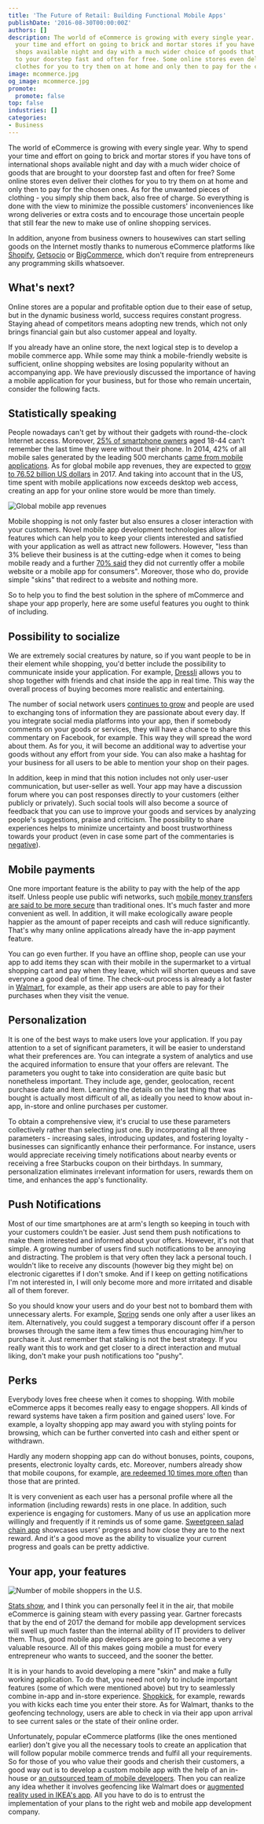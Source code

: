 ```yaml
---
title: 'The Future of Retail: Building Functional Mobile Apps'
publishDate: '2016-08-30T00:00:00Z'
authors: []
description: The world of eCommerce is growing with every single year. Why to spend
  your time and effort on going to brick and mortar stores if you have tons of international
  shops available night and day with a much wider choice of goods that are brought
  to your doorstep fast and often for free. Some online stores even deliver their
  clothes for you to try them on at home and only then to pay for the chosen ones.
image: mcommerce.jpg
og_image: mcommerce.jpg
promote:
  promote: false
top: false
industries: []
categories:
- Business
---
```


The world of eCommerce is growing with every single year. Why to spend your time and effort on going to brick and mortar stores if you have tons of international shops available night and day with a much wider choice of goods that are brought to your doorstep fast and often for free? Some online stores even deliver their clothes for you to try them on at home and only then to pay for the chosen ones. As for the unwanted pieces of clothing - you simply ship them back, also free of charge. So everything is done with the view to minimize the possible customers' inconveniences like wrong deliveries or extra costs and to encourage those uncertain people that still fear the new to make use of online shopping services.

In addition, anyone from business owners to housewives can start selling goods on the Internet mostly thanks to numerous eCommerce platforms like <a href="https://www.shopify.com/" rel="nofollow" target="_blank">Shopify</a>, <a href="https://getsocio.com/" target="_blank">Getsocio</a> or <a href="https://www.bigcommerce.com/" rel="nofollow" target="_blank">BigCommerce</a>, which don't require from entrepreneurs any programming skills whatsoever.

## What's next?

Online stores are a popular and profitable option due to their ease of setup, but in the dynamic business world, success requires constant progress. Staying ahead of competitors means adopting new trends, which not only brings financial gain but also customer appeal and loyalty.

If you already have an online store, the next logical step is to develop a mobile commerce app. While some may think a mobile-friendly website is sufficient, online shopping websites are losing popularity without an accompanying app. We have previously discussed the importance of having a mobile application for your business, but for those who remain uncertain, consider the following facts.

## Statistically speaking

People nowadays can't get by without their gadgets with round-the-clock Internet access. Moreover, <a href="https://www.fastcompany.com/3021749/work-smart/10-surprising-social-media-statistics-that-will-make-you-rethink-your-social-stra" rel="nofollow" target="_blank">25% of smartphone owners</a> aged 18-44 can't remember the last time they were without their phone. In 2014, 42% of all mobile sales generated by the leading 500 merchants <a href="https://www.internetretailer.com/2014/08/21/how-often-do-shoppers-use-retail-apps" rel="nofollow" target="_blank">came from mobile applications</a>. As for global mobile app revenues, they are expected to <a href="https://www.statista.com/statistics/269025/worldwide-mobile-app-revenue-forecast/" rel="nofollow" target="_blank">grow to 76.52 billion US dollars</a> in 2017. And taking into account that in the US, time spent with mobile applications now exceeds desktop web access, creating an app for your online store would be more than timely.

![Global mobile app revenues](Mobile-app-revenues.png)

Mobile shopping is not only faster but also ensures a closer interaction with your customers. Novel mobile app development technologies allow for features which can help you to keep your clients interested and satisfied with your application as well as attract new followers. However, "less than 3% believe their business is at the cutting-edge when it comes to being mobile ready and a further <a href="http://internetretailing.net/2015/04/consumer-spending-on-mobile-to-top-53bn-a-year-by-2024-but-only-30-of-retailers-have-m-strategy-study-warns/" rel="nofollow" target="_blank">70% said</a> they did not currently offer a mobile website or a mobile app for consumers". Moreover, those who do, provide simple "skins" that redirect to a website and nothing more.

So to help you to find the best solution in the sphere of mCommerce and shape your app properly, here are some useful features you ought to think of including.

## Possibility to socialize

We are extremely social creatures by nature, so if you want people to be in their element while shopping, you'd better include the possibility to communicate inside your application. For example, [Dressli](https://anadea.info/projects/dressli) allows you to shop together with friends and chat inside the app in real time. This way the overall process of buying becomes more realistic and entertaining.

The number of social network users <a href="https://www.statista.com/statistics/278414/number-of-worldwide-social-network-users/" target="_blank">continues to grow</a> and people are used to exchanging tons of information they are passionate about every day. If you integrate social media platforms into your app, then if somebody comments on your goods or services, they will have a chance to share this commentary on Facebook, for example. This way they will spread the word about them. As for you, it will become an additional way to advertise your goods without any effort from your side. You can also make a hashtag for your business for all users to be able to mention your shop on their pages.

In addition, keep in mind that this notion includes not only user-user communication, but user-seller as well. Your app may have a discussion forum where you can post responses directly to your customers (either publicly or privately). Such social tools will also become a source of feedback that you can use to improve your goods and services by analyzing people's suggestions, praise and criticism. The possibility to share experiences helps to minimize uncertainty and boost trustworthiness towards your product (even in case some part of the commentaries is <a href="https://conversionxl.com/how-why-you-should-invest-in-getting-good-testimonials-w-examples/#" rel="nofollow" target="_blank">negative</a>).

## Mobile payments

One more important feature is the ability to pay with the help of the app itself. Unless people use public wifi networks, such <a href="http://www.nextgov.com/mobile/2015/11/reminder-mobile-payments-are-more-secure-your-traditional-credit-card/123734/" rel="nofollow" target="_blank">mobile money transfers are said to be more secure</a> than traditional ones. It's much faster and more convenient as well. In addition, it will make ecologically aware people happier as the amount of paper receipts and cash will reduce significantly. That's why many online applications already have the in-app payment feature.

You can go even further. If you have an offline shop, people can use your app to add items they scan with their mobile in the supermarket to a virtual shopping cart and pay when they leave, which will shorten queues and save everyone a good deal of time. The check-out process is already a lot faster in <a href="https://itunes.apple.com/us/app/walmart-app-shopping-savings/id338137227?mt=8" rel="nofollow" target="_blank">Walmart</a>, for example, as their app users are able to pay for their purchases when they visit the venue.

## Personalization

It is one of the best ways to make users love your application. If you pay attention to a set of significant parameters, it will be easier to understand what their preferences are. You can integrate a system of analytics and use the acquired information to ensure that your offers are relevant. The parameters you ought to take into consideration are quite basic but nonetheless important. They include age, gender, geolocation, recent purchase date and item. Learning the details on the last thing that was bought is actually most difficult of all, as ideally you need to know about in-app, in-store and online purchases per customer.

To obtain a comprehensive view, it's crucial to use these parameters collectively rather than selecting just one. By incorporating all three parameters - increasing sales, introducing updates, and fostering loyalty - businesses can significantly enhance their performance. For instance, users would appreciate receiving timely notifications about nearby events or receiving a free Starbucks coupon on their birthdays. In summary, personalization eliminates irrelevant information for users, rewards them on time, and enhances the app's functionality.

## Push Notifications

Most of our time smartphones are at arm's length so keeping in touch with your customers couldn't be easier. Just send them push notifications to make them interested and informed about your offers. However, it's not that simple. A growing number of users find such notifications to be annoying and distracting. The problem is that very often they lack a personal touch. I wouldn't like to receive any discounts (however big they might be) on electronic cigarettes if I don't smoke. And if I keep on getting notifications I'm not interested in, I will only become more and more irritated and disable all of them forever.

So you should know your users and do your best not to bombard them with unnecessary alerts. For example, <a href="https://www.shopspring.com/" rel="nofollow" target="_blank">Spring</a> sends one only after a user likes an item. Alternatively, you could suggest a temporary discount offer if a person browses through the same item a few times thus encouraging him/her to purchase it. Just remember that stalking is not the best strategy. If you really want this to work and get closer to a direct interaction and mutual liking, don't make your push notifications too "pushy".

## Perks

Everybody loves free cheese when it comes to shopping. With mobile eCommerce apps it becomes really easy to engage shoppers. All kinds of reward systems have taken a firm position and gained users' love. For example, a loyalty shopping app may award you with styling points for browsing, which can be further converted into cash and either spent or withdrawn.

Hardly any modern shopping app can do without bonuses, points, coupons, presents, electronic loyalty cards, etc. Moreover, numbers already show that mobile coupons, for example, <a href="https://www.slideshare.net/HubSpot/50-mobilefactsdeck62812/20-Mobile_coupons_receive10_times_higher" rel="nofollow" target="_blank">are redeemed 10 times more often</a> than those that are printed.

It is very convenient as each user has a personal profile where all the information (including rewards) rests in one place. In addition, such experience is engaging for customers. Many of us use an application more willingly and frequently if it reminds us of some game. <a href="https://itunes.apple.com/us/app/sweetgreen/id594329490?mt=8" rel="nofollow" target="_blank">Sweetgreen salad chain app</a> showcases users' progress and how close they are to the next reward. And it's a good move as the ability to visualize your current progress and goals can be pretty addictive.

## Your app, your features

![Number of mobile shoppers in the U.S.](Number-of-US-mobile-shoppers.png)

[Stats show](https://www.statista.com/statistics/276819/number-of-mobile-shoppers-in-the-united-states/), and I think you can personally feel it in the air, that mobile eCommerce is gaining steam with every passing year. Gartner forecasts that by the end of 2017 the demand for mobile app development services will swell up much faster than the internal ability of IT providers to deliver them. Thus, good mobile app developers are going to become a very valuable resource. All of this makes going mobile a must for every entrepreneur who wants to succeed, and the sooner the better.

It is in your hands to avoid developing a mere "skin" and make a fully working application. To do that, you need not only to include important features (some of which were mentioned above) but try to seamlessly combine in-app and in-store experience. <a href="https://itunes.apple.com/us/app/shopkick-rewards-free-gift/id383298204?mt=8" rel="nofollow" target="_blank">Shopkick</a>, for example, rewards you with kicks each time you enter their store. As for Walmart, thanks to the geofencing technology, users are able to check in via their app upon arrival to see current sales or the state of their online order.

Unfortunately, popular eCommerce platforms (like the ones mentioned earlier) don't give you all the necessary tools to create an application that will follow popular mobile commerce trends and fulfil all your requirements. So for those of you who value their goods and cherish their customers, a good way out is to develop a custom mobile app with the help of an in-house or [an outsourced team of mobile developers](https://anadea.info/services/mobile-development). Then you can realize any idea whether it involves geofencing like Walmart does or <a href="https://www.youtube.com/watch?v=vDNzTasuYEw" rel="nofollow" target="_blank">augmented reality used in IKEA's app</a>. All you have to do is to entrust the implementation of your plans to the right web and mobile app development company.
